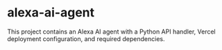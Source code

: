 # alexa-ai-agent

This project contains an Alexa AI agent with a Python API handler, Vercel deployment configuration, and required dependencies. 
